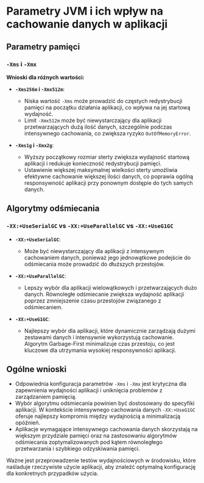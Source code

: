 # Parametry JVM i ich wpływ na cachowanie danych w aplikacji

## Parametry pamięci

### `-Xms` i `-Xmx`

**Wnioski dla różnych wartości:**

- **`-Xms256m` i `-Xmx512m`**:
    - Niska wartość `-Xms` może prowadzić do częstych redystrybucji pamięci na początku działania aplikacji, co wpływa na jej startową wydajność.
    - Limit `-Xmx512m` może być niewystarczający dla aplikacji przetwarzających dużą ilość danych, szczególnie podczas intensywnego cachowania, co zwiększa ryzyko `OutOfMemoryError`.

- **`-Xms1g` i `-Xmx2g`**:
    - Wyższy początkowy rozmiar sterty zwiększa wydajność startową aplikacji i redukuje konieczność redystrybucji pamięci.
    - Ustawienie większej maksymalnej wielkości sterty umożliwia efektywne cachowanie większej ilości danych, co poprawia ogólną responsywność aplikacji przy ponownym dostępie do tych samych danych.

## Algorytmy odśmiecania

### `-XX:+UseSerialGC` vs `-XX:+UseParallelGC` vs `-XX:+UseG1GC`

- **`-XX:+UseSerialGC`**:
    - Może być niewystarczający dla aplikacji z intensywnym cachowaniem danych, ponieważ jego jednowątkowe podejście do odśmiecania może prowadzić do dłuższych przestojów.

- **`-XX:+UseParallelGC`**:
    - Lepszy wybór dla aplikacji wielowątkowych i przetwarzających dużo danych. Równoległe odśmiecanie zwiększa wydajność aplikacji poprzez zmniejszenie czasu przestojów związanego z odśmiecaniem.

- **`-XX:+UseG1GC`**:
    - Najlepszy wybór dla aplikacji, które dynamicznie zarządzają dużymi zestawami danych i intensywnie wykorzystują cachowanie. Algorytm Garbage-First minimalizuje czas przestoju, co jest kluczowe dla utrzymania wysokiej responsywności aplikacji.

## Ogólne wnioski

- Odpowiednia konfiguracja parametrów `-Xms` i `-Xmx` jest krytyczna dla zapewnienia wydajności aplikacji i uniknięcia problemów z zarządzaniem pamięcią.
- Wybór algorytmu odśmiecania powinien być dostosowany do specyfiki aplikacji. W kontekście intensywnego cachowania danych `-XX:+UseG1GC` oferuje najlepszy kompromis między wydajnością a minimalizacją opóźnień.
- Aplikacje wymagające intensywnego cachowania danych skorzystają na większym przydziale pamięci oraz na zastosowaniu algorytmów odśmiecania zoptymalizowanych pod kątem równoległego przetwarzania i szybkiego odzyskiwania pamięci.

Ważne jest przeprowadzenie testów wydajnościowych w środowisku, które naśladuje rzeczywiste użycie aplikacji, aby znaleźć optymalną konfigurację dla konkretnych przypadków użycia.
